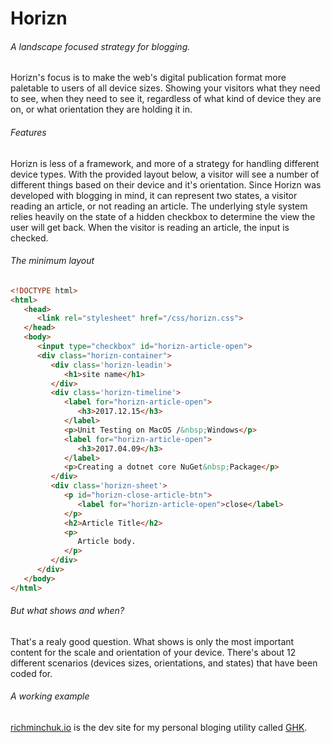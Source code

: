 # Horizn

###### A landscape focused strategy for blogging. 

Horizn's focus is to make the web's digital publication format more paletable to users of all device sizes. Showing your visitors what they need to see, when they need to see it, regardless of what kind of device they are on, or what orientation they are holding it in.

###### Features

Horizn is less of a framework, and more of a strategy for handling different device types. With the provided layout below, a visitor will see a number of different things based on their device and it's orientation. Since Horizn was developed with blogging in mind, it can represent two states, a visitor reading an article, or not reading an article. The underlying style system relies heavily on the state of a hidden checkbox to determine the view the user will get back. When the visitor is reading an article, the input is checked.

###### The minimum layout 

```html
<!DOCTYPE html>
<html>
   <head>
      <link rel="stylesheet" href="/css/horizn.css">
   </head>
   <body>
      <input type="checkbox" id="horizn-article-open">
      <div class="horizn-container">
         <div class='horizn-leadin'>
            <h1>site name</h1>
         </div>
         <div class='horizn-timeline'>
            <label for="horizn-article-open">
               <h3>2017.12.15</h3>
            </label>
            <p>Unit Testing on MacOS /&nbsp;Windows</p>
            <label for="horizn-article-open">
               <h3>2017.04.09</h3>
            </label>
            <p>Creating a dotnet core NuGet&nbsp;Package</p>
         </div>
         <div class='horizn-sheet'>
            <p id="horizn-close-article-btn">
               <label for="horizn-article-open">close</label>
            </p>
            <h2>Article Title</h2>
            <p>
               Article body.
            </p>
         </div>
      </div>
   </body>
</html>
```

###### But what shows and when?

That's a realy good question. What shows is only the most important content for the scale and orientation of your device. There's about 12 different scenarios (devices sizes, orientations, and states) that have been coded for.

###### A working example

[richminchuk.io](https://richminchukio11win.azurewebsites.net) is the dev site for my personal bloging utility called [GHK](https://github.com/rjminchuk/ghk).
